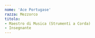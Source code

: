 ```yaml
---
nome: 'Ace Portugase'
razza: Mezzorco
titolo:
- Maestro di Musica (Strumenti a Corda)
- Insegnante
---
```

